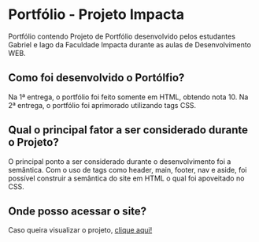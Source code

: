 <h1> Portfólio - Projeto Impacta </h1>
<p>Portfólio contendo Projeto de Portfólio desenvolvido pelos estudantes Gabriel e Iago da Faculdade Impacta durante as aulas de Desenvolvimento WEB.</p>
<h2>Como foi desenvolvido o Portólfio?</h2>
<p>Na 1ª entrega, o portfólio foi feito somente em HTML, obtendo nota 10. Na 2ª entrega, o portfólio foi aprimorado utilizando tags CSS.</p>
<h2>Qual o principal fator a ser considerado durante o Projeto?</h2>
<p>O principal ponto a ser considerado durante o desenvolvimento foi a semântica. Com o uso de tags como header, main, footer, nav e aside, foi possível construir a semântica do site em HTML o qual foi apoveitado no CSS.</p>
<h2>Onde posso acessar o site? </h2>
<p>Caso queira visualizar o projeto, <a href="https://gabealbuquerque.github.io/portfolio" target="_blank">clique aqui!</a></p>
